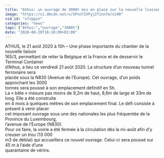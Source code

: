 ```yaml
---
title: "Athus: un ouvrage de 3000t mis en place sur la nouvelle liaison ferroviaire Belgique - France"
image: "https://s1.dmcdn.net/v/SPnn71VFyj2finn7e/x240"
vid_id: "x7vpgsn"
categories: "news"
tags: ["Athus:","ouvrage","3000t"]
date: "2020-08-29T16:10:09+03:00"
---
```

ATHUS, le 21 août 2020 à 10h – Une phase importante du chantier de la nouvelle liaison  <br>165/3, permettant de relier la Belgique et la France et de desservir le Terminal Container  <br>d’Athus, a lieu ce vendredi 21 août 2020. La structure d’un nouveau tunnel ferroviaire sera  <br>placée sous la N830 (Avenue de l’Europe). Cet ouvrage, d’un poids approchant les 3000  <br>tonnes sera poussé à son emplacement définitif en 5h.  <br>La « bête » mesure pas moins de 9,2m de haut, 8,6m de large et 33m de long. Elle a été construite  <br>en 4 mois à quelques mètres de son emplacement final. Le défi consiste à présent à venir placer  <br>cet imposant ouvrage sous une des nationales les plus fréquentée de la Province du Luxembourg,  <br>l’avenue de l’Europe (N830).  <br>Pour ce faire, la voirie a été fermée à la circulation dès la mi-août afin d’y creuser un trou (13 000  <br>m3 de déblai) qui accueillera ce nouvel ouvrage. Celui-ci sera poussé sur 45 m à l’aide d’une  <br>quarantaine de vérins.
